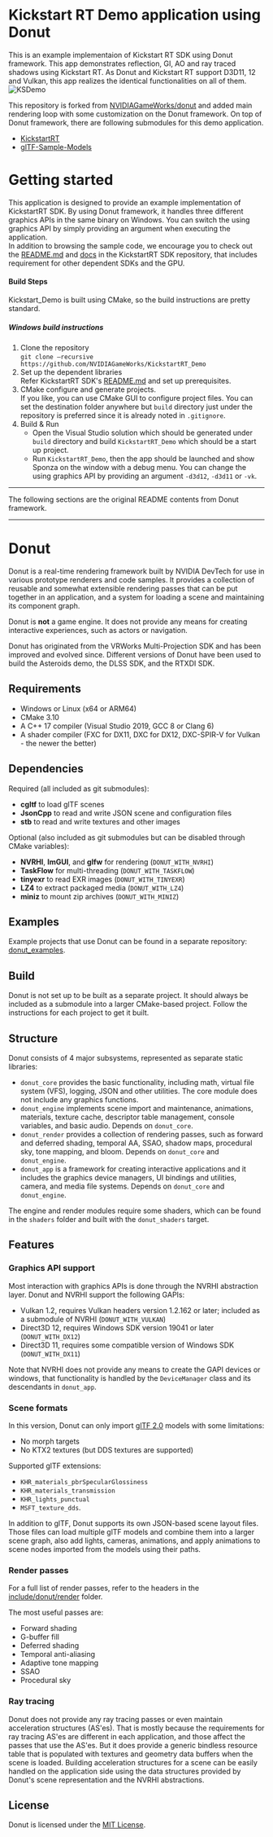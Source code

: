 
# Kickstart RT Demo application using Donut
This is an example implementaion of Kickstart RT SDK using Donut framework. This app demonstrates reflection, GI, AO and ray traced shadows using Kickstart RT. As Donut and Kickstart RT support D3D11, 12 and Vulkan, this app realizes the identical functionalities on all of them.  
![KSDemo](https://user-images.githubusercontent.com/5753935/157599510-e5cab6b4-f1a1-4035-9fde-605515fd87f5.png)


This repository is forked from [NVIDIAGameWorks/donut](https://github.com/NVIDIAGameWorks/donut) and added main rendering loop with some customization on the Donut framework. On top of Donut framework, there are following submodules for this demo application. 

- [KickstartRT](https://github.com/NVIDIAGameWorks/KickstartRT)  
- [glTF-Sample-Models](https://github.com/KhronosGroup/glTF-Sample-Models.git)  

# Getting started
This application is designed to provide an example implementation of KickstartRT SDK. By using Donut framework, it handles three different graphics APIs in the same binary on Windows. You can switch the using graphics API by simply providing an argument when executing the application.  
In addition to browsing the sample code, we encourage you to check out the [README.md](https://github.com/NVIDIAGameWorks/KickstartRT/README.md) and [docs](https://github.com/NVIDIAGameWorks/KickstartRT/README.md) in the KickstartRT SDK repository, that includes requirement for other dependent SDKs and the GPU.

#### Build Steps
Kickstart_Demo is built using CMake, so the build instructions are pretty standard. 

##### Windows build instructions
1. Clone the repository  
  `git clone –recursive https://github.com/NVIDIAGameWorks/KickstartRT_Demo`
2. Set up the dependent libraries  
  Refer KickstartRT SDK's [README.md](https://github.com/NVIDIAGameWorks/KickstartRT) and set up prerequisites.
3. CMake configure and generate projects.  
  If you like, you can use CMake GUI to configure project files. You can set the destination folder anywhere but `build` directory just under the repository is preferred since it is already noted in `.gitignore`.   
4. Build & Run  
    - Open the Visual Studio solution which should be generated under `build` directory and build `KickstartRT_Demo` which should be a start up project.  
    - Run `KickstartRT_Demo`, then the app should be launched and show Sponza on the window with a debug menu. You can change the using graphics API by providing an argument `-d3d12`, `-d3d11` or `-vk`.  

----

The following sections are the original README contents from Donut framework.

----

# Donut

Donut is a real-time rendering framework built by NVIDIA DevTech for use in various prototype renderers and code samples. It provides a collection of reusable and somewhat extensible rendering passes that can be put together in an application, and a system for loading a scene and maintaining its component graph.

Donut is **not** a game engine. It does not provide any means for creating interactive experiences, such as actors or navigation.

Donut has originated from the VRWorks Multi-Projection SDK and has been improved and evolved since. Different versions of Donut have been used to build the Asteroids demo, the DLSS SDK, and the RTXDI SDK.

## Requirements

* Windows or Linux (x64 or ARM64)
* CMake 3.10
* A C++ 17 compiler (Visual Studio 2019, GCC 8 or Clang 6)
* A shader compiler (FXC for DX11, DXC for DX12, DXC-SPIR-V for Vulkan - the newer the better)

## Dependencies

Required (all included as git submodules):

* **cgltf** to load glTF scenes
* **JsonCpp** to read and write JSON scene and configuration files
* **stb** to read and write textures and other images

Optional (also included as git submodules but can be disabled through CMake variables):

* **NVRHI**, **ImGUI**, and **glfw** for rendering (`DONUT_WITH_NVRHI`)
* **TaskFlow** for multi-threading (`DONUT_WITH_TASKFLOW`)
* **tinyexr** to read EXR images (`DONUT_WITH_TINYEXR`)
* **LZ4** to extract packaged media (`DONUT_WITH_LZ4`)
* **miniz** to mount zip archives (`DONUT_WITH_MINIZ`)

## Examples

Example projects that use Donut can be found in a separate repository: [donut_examples](https://github.com/NVIDIAGameWorks/donut_examples).

## Build

Donut is not set up to be built as a separate project. It should always be included as a submodule into a larger CMake-based project. Follow the instructions for each project to get it built.

## Structure

Donut consists of 4 major subsystems, represented as separate static libraries:

* `donut_core` provides the basic functionality, including math, virtual file system (VFS), logging, JSON and other utilities. The core module does not include any graphics functions.
* `donut_engine` implements scene import and maintenance, animations, materials, texture cache, descriptor table management, console variables, and basic audio. Depends on `donut_core`.
* `donut_render` provides a collection of rendering passes, such as forward and deferred shading, temporal AA, SSAO, shadow maps, procedural sky, tone mapping, and bloom. Depends on `donut_core` and `donut_engine`.
* `donut_app` is a framework for creating interactive applications and it includes the graphics device managers, UI bindings and utilities, camera, and media file systems. Depends on `donut_core` and `donut_engine`.

The engine and render modules require some shaders, which can be found in the `shaders` folder and built with the `donut_shaders` target.

## Features

### Graphics API support

Most interaction with graphics APIs is done through the NVRHI abstraction layer. Donut and NVRHI support the following GAPIs:

* Vulkan 1.2, requires Vulkan headers version 1.2.162 or later; included as a submodule of NVRHI (`DONUT_WITH_VULKAN`)
* Direct3D 12, requires Windows SDK version 19041 or later (`DONUT_WITH_DX12`)
* Direct3D 11, requires some compatible version of Windows SDK (`DONUT_WITH_DX11`)

Note that NVRHI does not provide any means to create the GAPI devices or windows, that functionality is handled by the `DeviceManager` class and its descendants in `donut_app`.

### Scene formats

In this version, Donut can only import [glTF 2.0](https://github.com/KhronosGroup/glTF) models with some limitations:

* No morph targets
* No KTX2 textures (but DDS textures are supported)

Supported glTF extensions:
* `KHR_materials_pbrSpecularGlossiness`
* `KHR_materials_transmission`
* `KHR_lights_punctual`
* `MSFT_texture_dds`.

In addition to glTF, Donut supports its own JSON-based scene layout files. Those files can load multiple glTF models and combine them into a larger scene graph, also add lights, cameras, animations, and apply animations to scene nodes imported from the models using their paths.

### Render passes

For a full list of render passes, refer to the headers in the [include/donut/render](include/donut/render) folder.

The most useful passes are:

* Forward shading
* G-buffer fill
* Deferred shading
* Temporal anti-aliasing
* Adaptive tone mapping
* SSAO
* Procedural sky

### Ray tracing

Donut does not provide any ray tracing passes or even maintain acceleration structures (AS'es). That is mostly because the requirements for ray tracing AS'es are different in each application, and those affect the passes that use the AS'es. But it does provide a generic bindless resource table that is populated with textures and geometry data buffers when the scene is loaded. Building acceleration structures for a scene can be easily handled on the application side using the data structures provided by Donut's scene representation and the NVRHI abstractions.

## License

Donut is licensed under the [MIT License](LICENSE.txt).
